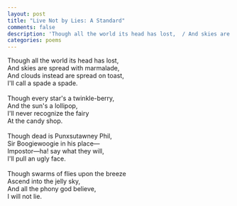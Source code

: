 ```yaml
---
layout: post
title: "Live Not by Lies: A Standard"
comments: false
description: 'Though all the world its head has lost,  / And skies are spread with marmalade, ...'
categories: poems
---
```


<div class="p">Though all the world its head has lost,</div>
<div class="p">And skies are spread with marmalade,</div>
<div class="p">And clouds instead are spread on toast,</div>
<div class="p">I'll call a spade a spade.</div>
&nbsp;
<div class="p">Though every star's a twinkle-berry,</div>
<div class="p">And the sun's a lollipop,</div>
<div class="p">I'll never recognize the fairy</div>
<div class="p">At the candy shop.</div>
&nbsp;
<div class="p">Though dead is Punxsutawney Phil,</div>
<div class="p">Sir Boogiewoogie in his place—</div>
<div class="p">Impostor—ha! say what they will,</div>
<div class="p">I'll pull an ugly face.</div>
&nbsp;
<div class="p">Though swarms of flies upon the breeze</div>
<div class="p">Ascend into the jelly sky,</div>
<div class="p">And all the phony god believe,</div>
<div class="p">I will not lie.</div>
